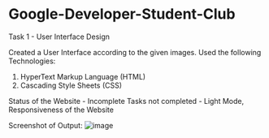 # Google-Developer-Student-Club

Task 1 - User Interface Design

Created a User Interface according to the given images.
Used the following Technologies:
1. HyperText Markup Language (HTML)
2. Cascading Style Sheets (CSS)

Status of the Website - Incomplete
Tasks not completed - Light Mode, Responsiveness of the Website

Screenshot of Output:
![image](https://user-images.githubusercontent.com/72000540/189283792-8ef8c1c1-4d6a-4609-8bc3-e958ac2687fa.png)

